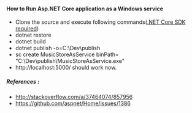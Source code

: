 #### How to Run Asp.NET Core application as a Windows service

* Clone the source and execute following commands([.NET Core SDK required](https://www.microsoft.com/net/core#windows))
* dotnet restore
* dotnet build
* dotnet publish -o=C:\Dev\publish 
* sc create MusicStoreAsService binPath= "C:\Dev\publish\MusicStoreAsService.exe"
* http://localhost:5000/ should work now.

##### References : 
  * http://stackoverflow.com/a/37464074/857956
  * https://github.com/aspnet/Home/issues/1386
